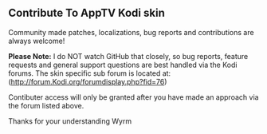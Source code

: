 ## Contribute To AppTV Kodi skin

Community made patches, localizations, bug reports and contributions are always welcome!

__Please Note:__ I do NOT watch GitHub that closely, so bug reports, feature requests and general support questions are best handled via the Kodi forums.  The skin specific sub forum is located at:
(http://forum.Kodi.org/forumdisplay.php?fid=76)

Contibuter access will only be granted after you have made an approach via the forum listed above.

Thanks for your understanding
Wyrm